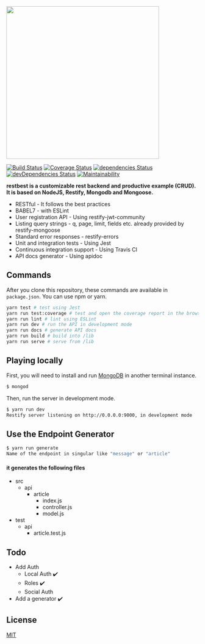 <img src="https://raw.githubusercontent.com/tguelcan/restbest/master/logo.png" width="400">

[![Build Status](https://travis-ci.com/tguelcan/restbest.svg?branch=master)](https://travis-ci.com/tguelcan/restbest) 
[![Coverage Status](https://coveralls.io/repos/github/tguelcan/restbest/badge.svg?branch=master)](https://coveralls.io/github/tguelcan/restbest?branch=master) 
[![dependencies Status](https://david-dm.org/tguelcan/restbest/status.svg)](https://david-dm.org/tguelcan/restbest) 
[![devDependencies Status](https://david-dm.org/tguelcan/restbest/dev-status.svg)](https://david-dm.org/tguelcan/restbest?type=dev) 
[![Maintainability](https://api.codeclimate.com/v1/badges/5945843900d6de10a55c/maintainability)](https://codeclimate.com/github/tguelcan/restbest/maintainability)

**restbest is a customizable rest backend and productive example (CRUD). It is based on NodeJS, Restify, Mongodb and Mongoose.**

- RESTful - It follows the best practices
- BABEL7 - with ESLint
- User registration API - Using restify-jwt-community
- Listing query strings - q, page, limit, fields etc. already provided by restify-mongoose
- Standard error responses - restify-errors
- Unit and integration tests - Using Jest
- Continuous integration support - Using Travis CI
- API docs generator - Using apidoc

## Commands

After you clone this repository, these commands are available in `package.json`.
You can use npm or yarn.

```bash
yarn test # test using Jest
yarn run test:coverage # test and open the coverage report in the browser
yarn run lint # lint using ESLint
yarn run dev # run the API in development mode
yarn run docs # generate API docs
yarn run build # build into /lib
yarn run serve # serve from /lib
```

## Playing locally

First, you will need to install and run [MongoDB](https://www.mongodb.com/) in another terminal instance.

```bash
$ mongod
```

Then, run the server in development mode.

```bash
$ yarn run dev
Restify server listening on http://0.0.0.0:9000, in development mode
```

## Use the Endpoint Generator
```bash
$ yarn run generate
Name of the endpoint in singular like "message" or "article"
```

#### it generates the following files 
- src
    - api
        - article
            - index.js
            - controller.js
            - model.js
- test
    - api
        - article.test.js

## Todo
- Add Auth
    - Local Auth ✔️
    - Roles ✔️
    - Social Auth 
- Add a generator ✔️

## License

[MIT](https://opensource.org/licenses/MIT)
